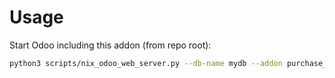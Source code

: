 # Usage

Start Odoo including this addon (from repo root):

```bash
python3 scripts/nix_odoo_web_server.py --db-name mydb --addon purchase_reorder_control
```
